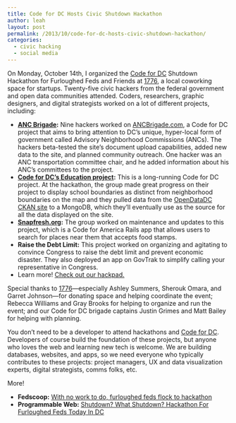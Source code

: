 ```yaml
---
title: Code for DC Hosts Civic Shutdown Hackathon
author: leah
layout: post
permalink: /2013/10/code-for-dc-hosts-civic-shutdown-hackathon/
categories:
  - civic hacking
  - social media
---
```

On Monday, October 14th, I organized the [Code for DC][1] Shutdown Hackathon for Furloughed Feds and Friends at [1776][2], a local coworking space for startups. Twenty-five civic hackers from the federal government and open data communities attended. Coders, researchers, graphic designers, and digital strategists worked on a lot of different projects, including:

*   **[ANC Brigade][3]:** Nine hackers worked on [ANCBrigade.com][3], a Code for DC project that aims to bring attention to DC&#8217;s unique, hyper-local form of government called Advisory Neighborhood Commissions (ANCs). The hackers beta-tested the site&#8217;s document upload capabilities, added new data to the site, and planned community outreach. One hacker was an ANC transportation committee chair, and he added information about his ANC&#8217;s committees to the project.
*   **[Code for DC’s Education project][4]:** This is a long-running Code for DC project. At the hackathon, the group made great progress on their project to display school boundaries as distinct from neighborhood boundaries on the map and they pulled data from the [OpenDataDC CKAN site][5] to a MongoDB, which they&#8217;ll eventually use as the source for all the data displayed on the site.
*   **[Snapfresh.org][6]:** The group worked on maintenance and updates to this project, which is a Code for America Rails app that allows users to search for places near them that accepts food stamps.
*   **Raise the Debt Limit:** This project worked on organizing and agitating to convince Congress to raise the debt limit and prevent economic disaster. They also deployed an app on GovTrak to simplify calling your representative in Congress.
*   Learn more! [Check out our hackpad.][7]

Special thanks to [1776][2]—especially Ashley Summers, Sherouk Omara, and Garret Johnson—for donating space and helping coordinate the event; Rebecca Williams and Gray Brooks for helping to organize and run the event; and our Code for DC brigade captains Justin Grimes and Matt Bailey for helping with planning.

You don’t need to be a developer to attend hackathons and [Code for DC][1]. Developers of course build the foundation of these projects, but anyone who loves the web and learning new tech is welcome. We are building databases, websites, and apps, so we need everyone who typically contributes to these projects: project managers, UX and data visualization experts, digital strategists, comms folks, etc.

More!

*   **Fedscoop:** [With no work to do, furloughed feds flock to hackathon][8]
*   **Programmable Web:** [Shutdown? What Shutdown? Hackathon For Furloughed Feds Today In DC][9]

 [1]: http://codefordc.org
 [2]: http://1776dc.com
 [3]: http://ancbrigade.com
 [4]: http://edu.codefordc.org
 [5]: http://www.opendatadc.org/
 [6]: http://snapfresh.org
 [7]: https://hackpad.com/TiksfQ69TMq##CodeforDC-Shutdown-Hackathon
 [8]: http://fedscoop.com/code-dc-calls-furloughed-feds/
 [9]: http://blog.programmableweb.com/2013/10/14/shutdown-what-shutdown-hackathon-for-furloughed-feds-today-in-dc/